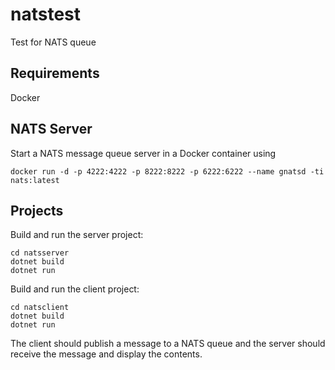 # natstest
Test for NATS queue

## Requirements
Docker

## NATS Server
Start a NATS message queue server in a Docker container using 

`docker run -d -p 4222:4222 -p 8222:8222 -p 6222:6222 --name gnatsd -ti nats:latest`

## Projects
Build and run the server project:
```
cd natsserver
dotnet build
dotnet run
```

Build and run the client project:
```
cd natsclient
dotnet build
dotnet run
```

The client should publish a message to a NATS queue and the server should receive the message and display the contents.
